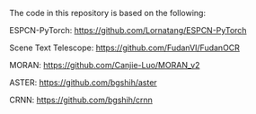 The code in this repository is based on the following:

ESPCN-PyTorch:
https://github.com/Lornatang/ESPCN-PyTorch

Scene Text Telescope:
https://github.com/FudanVI/FudanOCR

MORAN:
https://github.com/Canjie-Luo/MORAN_v2

ASTER:
https://github.com/bgshih/aster

CRNN:
https://github.com/bgshih/crnn
